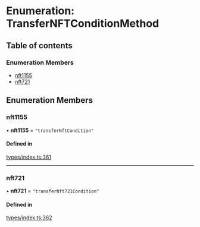 # Enumeration: TransferNFTConditionMethod

## Table of contents

### Enumeration Members

- [nft1155](TransferNFTConditionMethod.md#nft1155)
- [nft721](TransferNFTConditionMethod.md#nft721)

## Enumeration Members

### nft1155

• **nft1155** = ``"transferNftCondition"``

#### Defined in

[types/index.ts:361](https://github.com/nevermined-io/react-components/blob/5923a94/catalog/src/types/index.ts#L361)

___

### nft721

• **nft721** = ``"transferNft721Condition"``

#### Defined in

[types/index.ts:362](https://github.com/nevermined-io/react-components/blob/5923a94/catalog/src/types/index.ts#L362)
